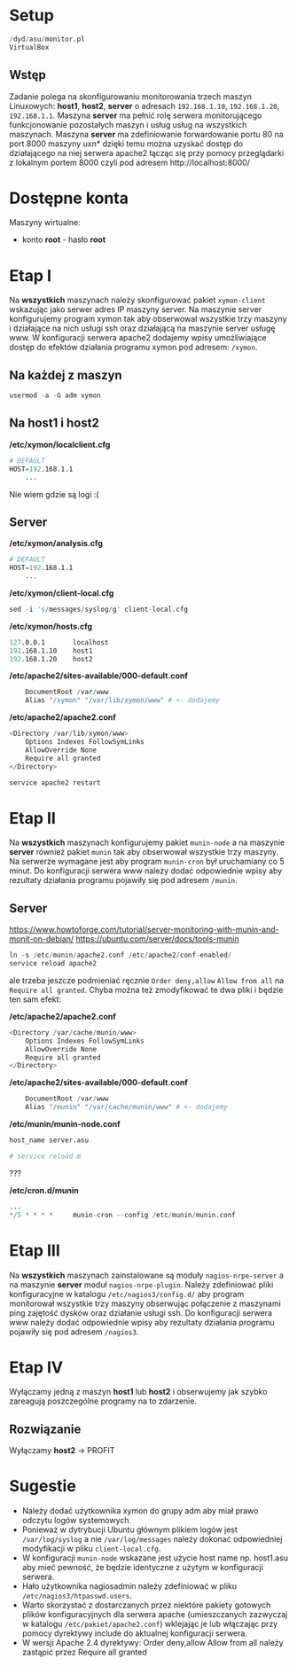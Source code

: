 # Setup

```s
/dyd/asu/monitor.pl
VirtualBox
```

## Wstęp

Zadanie polega na skonfigurowaniu monitorowania trzech maszyn Linuxowych: **host1**, **host2**, **server** o adresach `192.168.1.10`, `192.168.1.20`, `192.168.1.1`. Maszyna **server** ma pełnić rolę serwera monitorującego funkcjonowanie pozostałych maszyn i usług usług na wszystkich maszynach. Maszyna **server** ma zdefiniowanie forwardowanie portu 80 na port 8000 maszyny uxn* dzięki temu można uzyskać dostęp do działającego na niej serwera apache2 łącząc się przy pomocy przeglądarki z lokalnym portem 8000 czyli pod adresem http://localhost:8000/

# Dostępne konta

Maszyny wirtualne:
- konto **root** - hasło **root**


# Etap I

Na **wszystkich** maszynach należy skonfigurować pakiet `xymon-client` wskazując jako serwer adres IP maszyny server. Na maszynie server konfigurujemy program xymon tak aby obserwował wszystkie trzy maszyny i działające na nich usługi ssh oraz działającą na maszynie server usługę www. W konfiguracji serwera apache2 dodajemy wpisy umożliwiające dostęp do efektów działania programu xymon pod adresem: `/xymon`.

## Na każdej z maszyn

```s
usermod -a -G adm xymon
```

## Na host1 i host2

**/etc/xymon/localclient.cfg**
```s
# DEFAULT
HOST=192.168.1.1
    ...
```

Nie wiem gdzie są logi :(

## Server

**/etc/xymon/analysis.cfg**
```s
# DEFAULT
HOST=192.168.1.1
    ...
```

**/etc/xymon/client-local.cfg**
```s
sed -i 's/messages/syslog/g' client-local.cfg
```

**/etc/xymon/hosts.cfg**
```s
127.0.0.1       localhost
192.168.1.10    host1
192.168.1.20    host2
```

**/etc/apache2/sites-available/000-default.conf**
```s
    DocumentRoot /var/www
    Alias "/xymon" "/var/lib/xymon/www" # <- dodajemy
```

**/etc/apache2/apache2.conf**
```s
<Directory /var/lib/xymon/www>
    Options Indexes FollowSymLinks
    AllowOverride None
    Require all granted
</Directory>
```


```s
service apache2 restart
```

# Etap II

Na **wszystkich** maszynach konfigurujemy pakiet `munin-node` a na maszynie **server** również pakiet `munin` tak aby obserwował wszystkie trzy maszyny. Na serwerze wymagane jest aby program `munin-cron` był uruchamiany co 5 minut. Do konfiguracji serwera www należy dodać odpowiednie wpisy aby rezultaty działania programu pojawiły się pod adresem `/munin`.

## Server
https://www.howtoforge.com/tutorial/server-monitoring-with-munin-and-monit-on-debian/
https://ubuntu.com/server/docs/tools-munin

```s
ln -s /etc/munin/apache2.conf /etc/apache2/conf-enabled/
service reload apache2
```
ale trzeba jeszcze podmieniać ręcznie `Order deny,allow` `Allow from all` na `Require all granted`. Chyba można też zmodyfikować te dwa pliki i będzie ten sam efekt:

**/etc/apache2/apache2.conf**
```s
<Directory /var/cache/munin/www>
    Options Indexes FollowSymLinks
    AllowOverride None
    Require all granted
</Directory>
```

**/etc/apache2/sites-available/000-default.conf**
```s
    DocumentRoot /var/www
    Alias "/munin" "/var/cache/munin/www" # <- dodajemy
```

**/etc/munin/munin-node.conf**
```s
host_name server.asu
```

```s
# service reload m
```

???

**/etc/cron.d/munin**
```s
...
*/5 * * * *     munin-cron --config /etc/munin/munin.conf
```

# Etap III

Na **wszystkich** maszynach zainstalowane są moduły `nagios-nrpe-server` a na maszynie **server** moduł `nagios-nrpe-plugin`. Należy zdefiniować pliki konfiguracyjne w katalogu `/etc/nagios3/config.d/` aby program monitorował wszystkie trzy maszyny obserwując połączenie z maszynami ping zajętość dysków oraz działanie usługi ssh. Do konfiguracji serwera www należy dodać odpowiednie wpisy aby rezultaty działania programu pojawiły się pod adresem `/nagios3`.


# Etap IV

Wyłączamy jedną z maszyn **host1** lub **host2** i obserwujemy jak szybko zareagują poszczególne programy na to zdarzenie.

## Rozwiązanie

Wyłączamy **host2** -> PROFIT

# Sugestie
- Należy dodać użytkownika xymon do grupy adm aby miał prawo odczytu logów systemowych.
- Ponieważ w dytrybucji Ubuntu głównym plikiem logów jest `/var/log/syslog` a nie `/var/log/messages` należy dokonać odpowiedniej modyfikacji w pliku `client-local.cfg`.
- W konfiguracji `munin-node` wskazane jest użycie host name np. host1.asu aby mieć pewność, że będzie identyczne z użytym w konfiguracji serwera.
- Hało użytkownika nagiosadmin należy zdefiniować w pliku `/etc/nagios3/htpasswd.users`.
- Warto skorzystać z dostarczanych przez niektóre pakiety gotowych plików konfiguracyjnych dla serwera apache (umieszczanych zazwyczaj w katalogu `/etc/pakiet/apache2.conf`) wklejając je lub włączając przy pomocy dyrektywy include do aktualnej konfiguracji serwera.
- W wersji Apache 2.4 dyrektywy: Order deny,allow Allow from all należy zastąpić przez Require all granted
